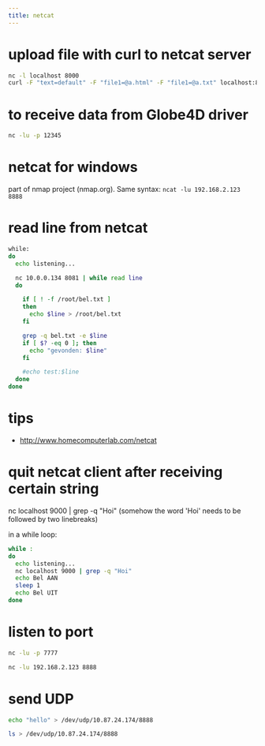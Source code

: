 ```yaml
---
title: netcat
---
```


# upload file with curl to netcat server
```bash
nc -l localhost 8000
curl -F "text=default" -F "file1=@a.html" -F "file1=@a.txt" localhost:8000
```

# to receive data from Globe4D driver
```bash
nc -lu -p 12345
```

# netcat for windows
part of nmap project (nmap.org).
Same syntax: `ncat -lu 192.168.2.123 8888`


# read line from netcat
```bash
while:
do
  echo listening...

  nc 10.0.0.134 8081 | while read line
  do

    if [ ! -f /root/bel.txt ]
    then
      echo $line > /root/bel.txt
    fi

    grep -q bel.txt -e $line
    if [ $? -eq 0 ]; then
      echo "gevonden: $line"
    fi

    #echo test:$line
  done
done
```

# tips
* http://www.homecomputerlab.com/netcat

# quit netcat client after receiving certain string
  nc localhost 9000 | grep -q "Hoi"
(somehow the word 'Hoi' needs to be followed by two linebreaks)

in a while loop:
```bash
while :
do
  echo listening...
  nc localhost 9000 | grep -q "Hoi"
  echo Bel AAN
  sleep 1
  echo Bel UIT
done
```

# listen to port
```bash
nc -lu -p 7777
```

```bash
nc -lu 192.168.2.123 8888
```

# send UDP
```bash
echo "hello" > /dev/udp/10.87.24.174/8888
```
```bash
ls > /dev/udp/10.87.24.174/8888
```
